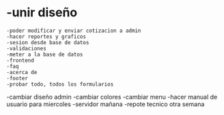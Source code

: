 # -unir diseño
	-poder modificar y enviar cotizacion a admin
	-hacer reportes y graficos
	-sesion desde base de datos
	-validaciones
	-meter a la base de datos
	-frontend
	-faq
	-acerca de
	-footer
	-probar todo, todos los formularios
-cambiar diseño admin
	-cambiar colores
	-cambiar menu
-hacer manual de usuario para miercoles
-servidor mañana
-repote tecnico otra semana